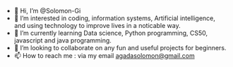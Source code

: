 - 👋 Hi, I’m @Solomon-Gi
- 👀 I’m interested in coding, information systems, Artificial intelligence, and using technology to improve lives in a noticable way.
- 🌱 I’m currently learning Data science, Python programming, CS50, javascript and java programming.
- 💞️ I’m looking to collaborate on any fun and useful projects for beginners.
- 📫 How to reach me : via my email agadasolomon@gmail.com

<!---
Solomon-Gi/Solomon-Gi is a ✨ special ✨ repository because its `README.md` (this file) appears on your GitHub profile.
You can click the Preview link to take a look at your changes.
--->
